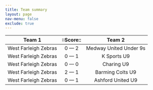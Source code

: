 ```yaml
---
title: Team summary
layout: page
nav-menu: false
exclude: true
---
```




|        Team 1        |  ::Score::  |         Team 2         |
|:--------------------:|:-----------:|:----------------------:|
| West Farleigh Zebras | 0 &mdash; 2 | Medway United Under 9s |
| West Farleigh Zebras | 0 &mdash; 1 |      K Sports U9       |
| West Farleigh Zebras | 0 &mdash; 0 |       Charing U9       |
| West Farleigh Zebras | 2 &mdash; 1 |    Barming Colts U9    |
| West Farleigh Zebras | 0 &mdash; 1 |   Ashford United U9    |

 <br /><br /><br />